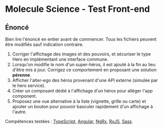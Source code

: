 # Molecule Science - Test Front-end
    
## Énoncé

Bien lire l'énoncé en entier avant de commencer. Tous les fichiers peuvent être modifiés sauf indication contraire.

1. Corriger l'affichage des images et des pouvoirs, et sécuriser le type Hero en implémentant une interface commune.
2. Lorsqu'on modifie le nom d'un super-héros, il est ajouté à la fin au lieu d'être mis à jour. Corrigez ce comportement en proposant une solution **pérenne**.
3. Afficher l'alter-ego des héros provenant d'une API externe (simulée par le hero service).
4. Créer un composant dédié à l'affichage d'un héros pour alléger l'app component.
5. Proposez une vue alternative à la liste (vignette, grille ou carte) et ajouter un bouton pour pouvoir basculer rapidement d'un affichage à l'autre.

Compétences testées : <a href="https://www.typescriptlang.org/docs/handbook/intro.html" target="_blank">TypeScript</a>, <a href="https://angular.io/docs" target="_blank">Angular</a>, <a href="https://ngrx.io/docs" target="_blank">NgRx</a>, <a href="http://reactivex.io/documentation/operators.html" target="_blank">RxJS</a>, <a href="https://sass-lang.com/documentation" target="_blank">Sass</a>.
